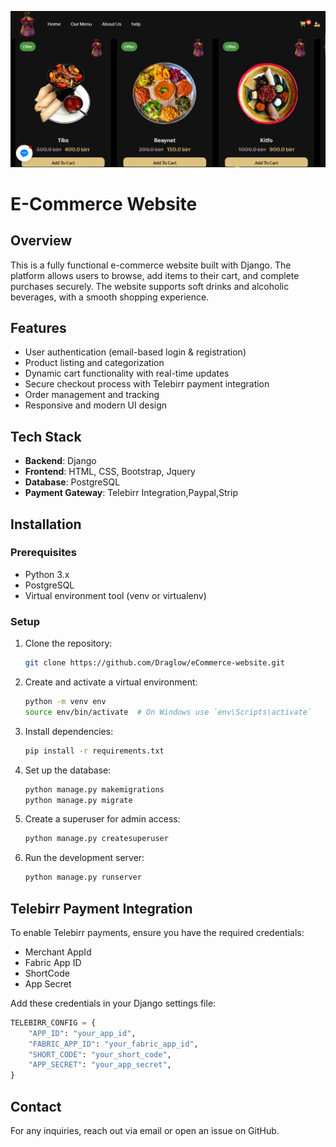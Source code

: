 
![Alt Text](homepage.png)

# E-Commerce Website

## Overview
This is a fully functional e-commerce website built with Django. The platform allows users to browse, add items to their cart, and complete purchases securely. The website supports soft drinks and alcoholic beverages, with a smooth shopping experience.

## Features
- User authentication (email-based login & registration)
- Product listing and categorization
- Dynamic cart functionality with real-time updates
- Secure checkout process with Telebirr payment integration
- Order management and tracking
- Responsive and modern UI design

## Tech Stack
- **Backend**: Django
- **Frontend**: HTML, CSS, Bootstrap, Jquery
- **Database**: PostgreSQL
- **Payment Gateway**: Telebirr Integration,Paypal,Strip

## Installation

### Prerequisites
- Python 3.x
- PostgreSQL
- Virtual environment tool (venv or virtualenv)

### Setup
1. Clone the repository:
   ```sh
   git clone https://github.com/Draglow/eCommerce-website.git
   
   ```
2. Create and activate a virtual environment:
   ```sh
   python -m venv env
   source env/bin/activate  # On Windows use `env\Scripts\activate`
   ```
3. Install dependencies:
   ```sh
   pip install -r requirements.txt
   ```
4. Set up the database:
   ```sh
   python manage.py makemigrations
   python manage.py migrate
   ```
5. Create a superuser for admin access:
   ```sh
   python manage.py createsuperuser
   ```
6. Run the development server:
   ```sh
   python manage.py runserver
   ```

## Telebirr Payment Integration
To enable Telebirr payments, ensure you have the required credentials:
- Merchant AppId
- Fabric App ID
- ShortCode
- App Secret

Add these credentials in your Django settings file:
```python
TELEBIRR_CONFIG = {
    "APP_ID": "your_app_id",
    "FABRIC_APP_ID": "your_fabric_app_id",
    "SHORT_CODE": "your_short_code",
    "APP_SECRET": "your_app_secret",
}
```





## Contact
For any inquiries, reach out via email or open an issue on GitHub.


